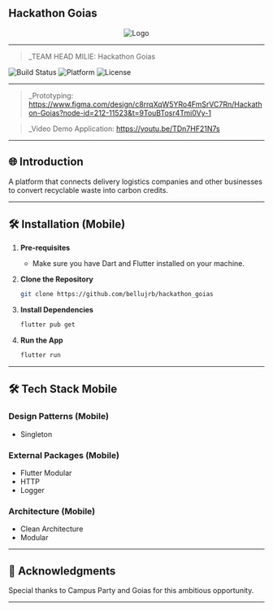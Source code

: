 ## Hackathon Goias

<div align="center">
    <img src="https://cdn.discordapp.com/attachments/1235359156743962746/1237891322015121438/image.png?ex=663d4ba2&is=663bfa22&hm=24435224343d05b2b227e2e6fc3c9f9ae639ea5b4b44b3d323970f805dc777ae&" alt="Logo">
</div>

---

> _TEAM HEAD MILIE: Hackathon Goias

![Build Status](https://img.shields.io/badge/Build-Passing-brightgreen)
![Platform](https://img.shields.io/badge/Platform-Mobile-blue)
![License](https://img.shields.io/badge/License-MIT-green)

---

> _Prototyping: https://www.figma.com/design/c8rrqXqW5YRo4FmSrVC7Rn/Hackathon-Goias?node-id=212-11523&t=9TouBTosr4Tmi0Vy-1

> _Video Demo Application: https://youtu.be/TDn7HF21N7s

---

## 🌐 Introduction

A platform that connects delivery logistics companies and other businesses to convert recyclable waste into carbon credits.

---

## 🛠 Installation (Mobile)

1. **Pre-requisites**
    - Make sure you have Dart and Flutter installed on your machine.

2. **Clone the Repository**

    ```bash
    git clone https://github.com/bellujrb/hackathon_goias
    ```

3. **Install Dependencies**

    ```bash
    flutter pub get
    ```

4. **Run the App**

    ```bash
    flutter run
    ```

---

## 🛠 Tech Stack Mobile

### Design Patterns (Mobile)
- Singleton

### External Packages (Mobile)
- Flutter Modular
- HTTP
- Logger

### Architecture (Mobile)
- Clean Architecture
- Modular

---

## 🙏 Acknowledgments

Special thanks to Campus Party and Goias for this ambitious opportunity.

---
